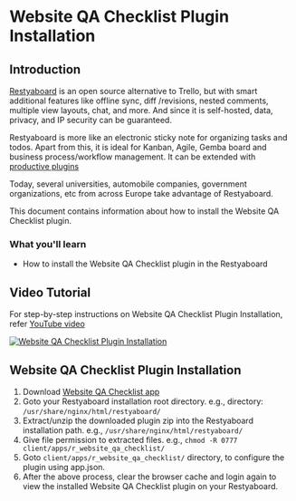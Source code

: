 # Website QA Checklist Plugin Installation

## Introduction

[Restyaboard](https://restya.com/board) is an open source alternative to Trello, but with smart additional features like offline sync, diff /revisions, nested comments, multiple view layouts, chat, and more. And since it is self-hosted, data, privacy, and IP security can be guaranteed.

Restyaboard is more like an electronic sticky note for organizing tasks and todos. Apart from this, it is ideal for Kanban, Agile, Gemba board and business process/workflow management. It can be extended with [productive plugins](https://restya.com/board/apps "productive plugins")

Today, several universities, automobile companies, government organizations, etc from across Europe take advantage of Restyaboard.

This document contains information about how to install the Website QA Checklist plugin.

### What you'll learn

*   How to install the Website QA Checklist plugin in the Restyaboard

## Video Tutorial

For step-by-step instructions on Website QA Checklist Plugin Installation, refer [YouTube video](https://www.youtube.com/watch?v=1c46b8BjEpc "Watch video on Website QA Checklist Plugin Installation")

[![Website QA Checklist Plugin Installation](website_qa_checklist_installation.png "Website QA Checklist Plugin Installation")](https://www.youtube.com/watch?v=1c46b8BjEpc "Watch video on Website QA Checklist Plugin Installation")

## Website QA Checklist Plugin Installation

1.  Download [Website QA Checklist app](https://restya.com/board/apps/r_website_qa_checklist "Website QA Checklist app")
2.  Goto your Restyaboard installation root directory. e.g., directory: `/usr/share/nginx/html/restyaboard/`
3.  Extract/unzip the downloaded plugin zip into the Restyaboard installation path. e.g., `/usr/share/nginx/html/restyaboard/`
4.  Give file permission to extracted files. e.g., `chmod -R 0777 client/apps/r_website_qa_checklist/`
5.  Goto `client/apps/r_website_qa_checklist/` directory, to configure the plugin using app.json.
6.  After the above process, clear the browser cache and login again to view the installed Website QA Checklist plugin on your Restyaboard.